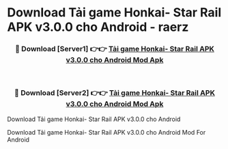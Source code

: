 # Download Tải game Honkai- Star Rail APK v3.0.0 cho Android - raerz


<div align="center">
<h3>🔴 Download [Server1] 👉👉 <a href="https://apk-comot.site?title=Tải_game_Honkai-_Star_Rail_APK_v3.0.0_cho_Android">Tải game Honkai- Star Rail APK v3.0.0 cho Android Mod Apk</a></h3><br>
<h3>🔴 Download [Server2] 👉👉 <a href="https://apk-comot.site?title=Tải_game_Honkai-_Star_Rail_APK_v3.0.0_cho_Android">Tải game Honkai- Star Rail APK v3.0.0 cho Android Mod Apk</a></h3>
</div>



Download Tải game Honkai- Star Rail APK v3.0.0 cho Android 

Download Tải game Honkai- Star Rail APK v3.0.0 cho Android Mod For Android